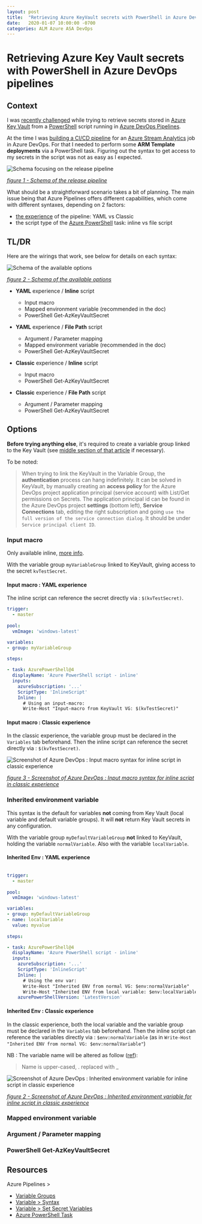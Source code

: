 ```yaml
---
layout: post
title:  "Retrieving Azure KeyVault secrets with PowerShell in Azure DevOps Pipelines"
date:   2020-01-07 10:00:00 -0700
categories: ALM Azure ASA DevOps
---
```


# Retrieving Azure Key Vault secrets with PowerShell in Azure DevOps pipelines

## Context

I was [recently challenged](https://www.eiden.ca/asa-alm-104/) while trying to retrieve secrets stored in [Azure Key Vault](https://azure.microsoft.com/en-us/services/key-vault/) from a [PowerShell](https://docs.microsoft.com/en-us/powershell/scripting/overview?view=powershell-7) script running in [Azure DevOps Pipelines](https://azure.microsoft.com/en-us/services/devops/pipelines/).

At the time I was [building a CI/CD pipeline](https://www.eiden.ca/asa-alm-100/) for an [Azure Stream Analytics](https://docs.microsoft.com/en-us/azure/stream-analytics/stream-analytics-introduction) job in Azure DevOps. For that I needed to perform some **ARM Template deployments** via a PowerShell task. Figuring out the syntax to get access to my secrets in the script was not as easy as I expected.

![Schema focusing on the release pipeline](https://github.com/Fleid/fleid.github.io/blob/master/_posts/201912_asa_alm101/asa_alm104_goal.png?raw=true)

*[figure 1 - Schema of the release pipeline](https://github.com/Fleid/fleid.github.io/blob/master/_posts/201912_asa_alm101/asa_alm104_goal.png?raw=true)*

What should be a straightforward scenario takes a bit of planning. The main issue being that Azure Pipelines offers different capabilities, which come with different syntaxes, depending on 2 factors:

- [the experience](https://docs.microsoft.com/en-us/azure/devops/pipelines/get-started/pipelines-get-started?view=azure-devops&tabs=yaml) of the pipeline:  YAML vs Classic
- the script type of the [Azure PowerShell](https://docs.microsoft.com/en-us/azure/devops/pipelines/tasks/deploy/azure-powershell?view=azure-devops) task: inline vs file script

## TL/DR

Here are the wirings that work, see below for details on each syntax:

![Schema of the available options](https://github.com/Fleid/fleid.github.io/blob/master/_posts/202001_azure_devops_keyvault/recap.png?raw=true)

*[figure 2 - Schema of the available options](https://github.com/Fleid/fleid.github.io/blob/master/_posts/202001_azure_devops_keyvault/recap.png?raw=true)*

- **YAML** experience / **Inline** script
  - Input macro
  - Mapped environment variable (recommended in the doc)
  - PowerShell Get-AzKeyVaultSecret

- **YAML** experience / **File Path** script
  - Argument / Parameter mapping
  - Mapped environment variable  (recommended in the doc)
  - PowerShell Get-AzKeyVaultSecret

- **Classic** experience / **Inline** script
  - Input macro
  - PowerShell Get-AzKeyVaultSecret

- **Classic** experience / **File Path** script
  - Argument / Parameter mapping
  - PowerShell Get-AzKeyVaultSecret

## Options

**Before trying anything else**, it's required to create a variable group linked to the Key Vault (see [middle section of that article](https://www.eiden.ca/asa-alm-104/) if necessary).

To be noted:

> When trying to link the KeyVault in the Variable Group, the **authentication** process can hang indefinitely. It can be solved in KeyVault, by manually creating an **access policy** for the Azure DevOps project application principal (service account) with List/Get permissions on Secrets. The application principal id can be found in the Azure DevOps project **settings** (bottom left), **Service Connections** tab, editing the right subscription and going `use the full version of the service connection dialog`. It should be under `Service principal client ID`.

### Input macro

Only available inline, [more info](https://docs.microsoft.com/en-us/azure/devops/pipelines/process/variables?view=azure-devops&tabs=yaml%2Cbatch#set-variables-in-pipeline).

With the variable group `myVariableGroup` linked to KeyVault, giving access to the secret `kvTestSecret`.

#### Input macro : YAML experience

The inline script can reference the secret directly via : `$(kvTestSecret)`.

```YAML
trigger:
  - master
  
pool:
  vmImage: 'windows-latest'

variables:
- group: myVariableGroup
  
steps:

- task: AzurePowerShell@4
  displayName: 'Azure PowerShell script - inline'
  inputs:
    azureSubscription: '...'
    ScriptType: 'InlineScript'
    Inline: |
      # Using an input-macro:
      Write-Host "Input-macro from KeyVault VG: $(kvTestSecret)"
```

#### Input macro : Classic experience

In the classic experience, the variable group must be declared in the `Variables` tab beforehand.
Then the inline script can reference the secret directly via : `$(kvTestSecret)`.

![Screenshot of Azure DevOps : Input macro syntax for inline script in classic experience](https://github.com/Fleid/fleid.github.io/blob/master/_posts/202001_azure_devops_keyvault/macro_inline_classic.png?raw=true)

*[figure 3 - Screenshot of Azure DevOps : Input macro syntax for inline script in classic experience](https://github.com/Fleid/fleid.github.io/blob/master/_posts/202001_azure_devops_keyvault/macro_inline_classic.png?raw=true)*

### Inherited environment variable

This syntax is the default for variables **not** coming from Key Vault (local variable and default variable groups). It will **not** return Key Vault secrets in any configuration.

With the variable group `myDefaultVariableGroup` **not** linked to KeyVault, holding the variable `normalVariable`. Also with the variable `localVariable`.

#### Inherited Env : YAML experience

```YAML

trigger:
  - master
  
pool:
  vmImage: 'windows-latest'

variables:
- group: myDefaultVariableGroup
- name: localVariable
  value: myvalue
  
steps:

- task: AzurePowerShell@4
  displayName: 'Azure PowerShell script - inline'
  inputs:
    azureSubscription: '...'
    ScriptType: 'InlineScript'
    Inline: |
      # Using the env var:
      Write-Host "Inherited ENV from normal VG: $env:normalVariable"
      Write-Host "Inherited ENV from local variable: $env:localVariable"
    azurePowerShellVersion: 'LatestVersion'
```

#### Inherited Env : Classic experience

In the classic experience, both the local variable and the variable group must be declared in the `Variables` tab beforehand.
Then the inline script can reference the variables directly via : `$env:normalVariable` (as in `Write-Host "Inherited ENV from normal VG: $env:normalVariable"`)

NB : The variable name will be altered as follow ([ref](https://docs.microsoft.com/en-us/azure/devops/pipelines/process/variables?view=azure-devops&tabs=yaml%2Cbatch#understand-variable-syntax)):

> Name is upper-cased, . replaced with _

![Screenshot of Azure DevOps : Inherited environment variable for inline script in classic experience](https://github.com/Fleid/fleid.github.io/blob/master/_posts/202001_azure_devops_keyvault/inherited_inline_classic.png?raw=true)

*[figure 2 - Screenshot of Azure DevOps : Inherited environment variable for inline script in classic experience](https://github.com/Fleid/fleid.github.io/blob/master/_posts/202001_azure_devops_keyvault/inherited_inline_classic.png?raw=true)*

### Mapped environment variable

### Argument / Parameter mapping

### PowerShell Get-AzKeyVaultSecret

## Resources

Azure Pipelines >

- [Variable Groups](https://docs.microsoft.com/en-us/azure/devops/pipelines/library/variable-groups?view=azure-devops&tabs=yaml)
- [Variable > Syntax](https://docs.microsoft.com/en-us/azure/devops/pipelines/process/variables?view=azure-devops&tabs=yaml%2Cbatch#understand-variable-syntax)
- [Variable > Set Secret Variables](https://docs.microsoft.com/en-us/azure/devops/pipelines/process/variables?view=azure-devops&tabs=yaml%2Cbatch#secret-variables)
- [Azure PowerShell Task](https://docs.microsoft.com/en-us/azure/devops/pipelines/tasks/deploy/azure-powershell?view=azure-devops#samples)
